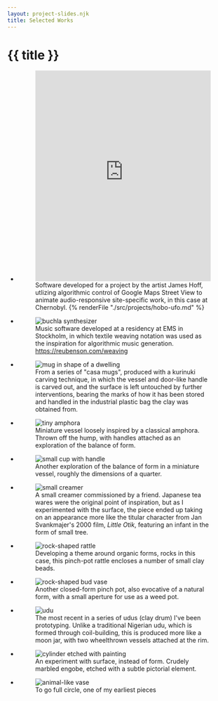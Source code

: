 ```yaml
---
layout: project-slides.njk
title: Selected Works
---
```

# {{ title }}

<!-- <style>
  @media print {
    .content {
      overflow: auto;
      height: auto;
    }

    .splide__list {
      display: block;
    }
    
    li.splide__slide {
      border: none;
    }

    figure.splide__slide {
      height: 100%;
      width: 100%;
    }
  }
</style> -->

<section class="splide" aria-label="{{ title }}">
  <div class="splide__track">
		<ul class="splide__list">
      <li class="splide__slide">
        <figure class="splide__slide">
          <iframe width="100%" height="480px" src="https://www.youtube-nocookie.com/embed/ERbfczLUr-A?controls=0&amp;start=483" title="YouTube video player" frameborder="0" allow="accelerometer; autoplay; clipboard-write; encrypted-media; gyroscope; picture-in-picture; web-share" allowfullscreen></iframe>
          <figcaption>
            Software developed for a project by the artist James Hoff, utlizing algorithmic control of Google Maps Street View to animate audio-responsive site-specific work, in this case at Chernobyl. 
            {% renderFile "./src/projects/hobo-ufo.md" %}
          </figcaption>
        </figure>
      </li>
      <li class="splide__slide">
        <figure class="splide__slide">
          <img src="https://reubenson-portfolio.s3.us-east-1.amazonaws.com/assets/buchla.jpg" alt="buchla synthesizer">
          <figcaption>
            Music software developed at a residency at EMS in Stockholm, in which textile weaving notation was used as the inspiration for algorithmic music generation. <a href="https://reubenson.com/weaving" target="_blank">https://reubenson.com/weaving</a>
          </figcaption>
        </figure>
      </li>
			<li class="splide__slide">
        <figure class="splide__slide">
          <img src="https://reubenson-portfolio.s3.us-east-1.amazonaws.com/assets/ceramics_casa-mug.jpg" alt="mug in shape of a dwelling">
          <figcaption>
            From a series of "casa mugs", produced with a kurinuki carving technique, in which the vessel and door-like handle is carved out, and the surface is left untouched by further interventions, bearing the marks of how it has been stored and handled in the industrial plastic bag the clay was obtained from.
          </figcaption>
        </figure>
      </li>
			<li class="splide__slide">
        <figure>
          <img src="https://reubenson-portfolio.s3.us-east-1.amazonaws.com/assets/ceramics_tiny-amphora.jpg" alt="tiny amphora">
          <figcaption>
            Miniature vessel loosely inspired by a classical amphora. Thrown off the hump, with handles attached as an exploration of the balance of form.
          </figcaption>
        </figure>
      </li>
      <li class="splide__slide">
        <figure>
          <img src="https://reubenson-portfolio.s3.us-east-1.amazonaws.com/assets/ceramics_tiny-cup.jpg" alt="small cup with handle">
          <figcaption>
            Another exploration of the balance of form in a miniature vessel, roughly the dimensions of a quarter.
          </figcaption>
        </figure>
      </li>
	    <li class="splide__slide">
        <figure>
          <img src="https://reubenson-portfolio.s3.us-east-1.amazonaws.com/assets/ceramics_small-creamer.jpg" alt="small creamer">
          <figcaption>
            A small creamer commissioned by a friend. Japanese tea wares were the original point of inspiration, but as I experimented with the surface, the piece ended up taking on an appearance more like the titular character from Jan Svankmajer's 2000 film, <em>Little Otik</em>, featuring an infant in the form of small tree.
          </figcaption>
        </figure>
      </li>
      <li class="splide__slide">
        <figure>
          <img src="https://reubenson-portfolio.s3.us-east-1.amazonaws.com/assets/ceramics_rock-rattle.jpg" alt="rock-shaped rattle">
          <figcaption>
            Developing a theme around organic forms, rocks in this case, this pinch-pot rattle encloses a number of small clay beads.
          </figcaption>
        </figure>
      </li>
      <li class="splide__slide">
        <figure>
          <img src="https://reubenson-portfolio.s3.us-east-1.amazonaws.com/assets/ceramics_bud-vase.jpg" alt="rock-shaped bud vase">
          <figcaption>
            Another closed-form pinch pot, also evocative of a natural form, with a small aperture for use as a weed pot.
          </figcaption>
        </figure>
      </li>
      <li class="splide__slide">
        <figure>
          <img src="https://reubenson-portfolio.s3.us-east-1.amazonaws.com/assets/ceramics_udu_1b.jpg" alt="udu">
          <figcaption>
            The most recent in a series of udus (clay drum) I've been prototyping. Unlike a traditional Nigerian udu, which is formed through coil-building, this is produced more like a moon jar, with two wheelthrown vessels attached at the rim.
          </figcaption>
        </figure>
      </li>
      <li class="splide__slide">
        <figure>
          <img src="https://reubenson-portfolio.s3.us-east-1.amazonaws.com/assets/ceramics_cylinder-painting.jpg" alt="cylinder etched with painting">
          <figcaption>
            An experiment with surface, instead of form. Crudely marbled engobe, etched with a subtle pictorial element.
          </figcaption>
        </figure>
      </li>
      <li class="splide__slide">
        <figure>
          <img src="https://reubenson-portfolio.s3.us-east-1.amazonaws.com/assets/ceramics_balthazar.jpg" alt="animal-like vase">
          <figcaption>
            To go full circle, one of my earliest pieces
          </figcaption>
        </figure>
      </li>
		</ul>
  </div>
</section>
